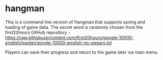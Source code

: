 # hangman
This is a command line version of Hangman that supports saving and loading of game data.
The secret word is randomly chosen from the first20hours GitHub repository - https://raw.githubusercontent.com/first20hours/google-10000-english/master/google-10000-english-no-swears.txt

Players can save their progress and return to the game later via main menu.